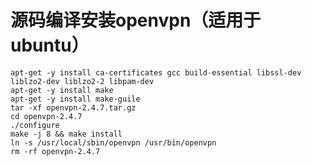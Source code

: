 # 源码编译安装openvpn（适用于ubuntu）

    apt-get -y install ca-certificates gcc build-essential libssl-dev liblzo2-dev liblzo2-2 libpam-dev 
    apt-get -y install make
    apt-get -y install make-guile
    tar -xf openvpn-2.4.7.tar.gz
    cd openvpn-2.4.7
    ./configure
    make -j 8 && make install
    ln -s /usr/local/sbin/openvpn /usr/bin/openvpn
    rm -rf openvpn-2.4.7
    
